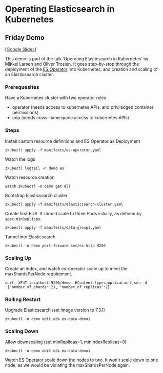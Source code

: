 # Operating Elasticsearch in Kubernetes

## Friday Demo

[[Google Slides](https://docs.google.com/presentation/d/1uv9EB7iRG39Um6MzE3cOP6VABWuHLE_4nmPNQkqt4fs/present)]

This demo is part of the talk 'Operating Elasticsearch in Kubernetes' by Mikkel Larsen and Oliver Trosien. It goes step-by-stop through the deployment of the [ES Operator](https://github.com/zalando-incubator/es-operator) into Kubernetes, and creation and scaling of an Elasticsearch cluster.

### Prerequesites

Have a Kubernetes cluster with two operator roles

* operator (needs access to kubernetes APIs, and priviledged container permissions)
* cdp (needs cross-namespace access to kubernetes APIs)


### Steps

Install custom resource definitions and ES Operator as Deployment

```
zkubectl apply -f manifests/es-operator.yaml
```

Watch the logs

```
zkubectl logtail -n demo es
```

Watch resource creation

```
watch zkubectl -n demo get all
```

Bootstrap Elasticsearch cluster

```
zkubectl apply -f manifests/elasticsearch-cluster.yaml
```

Create first EDS. It should scale to three Pods initially, as defined by `spec.minReplicas`.

```
zkubectl apply -f manifests/data-group1.yaml
```

Tunnel into Elasticsearch

```
zkubectl -n demo port-forward svc/es-http 9200
```

### Scaling Up

Create an index, and watch es-operator scale up to meet the maxShardsPerNode requirement.

```
curl -XPUT localhost:9200/demo -HContent-type:application/json -d '{"number_of_shards":21, "number_of_replicas":2}'
```

### Rolling Restart

Upgrade Elasticsearch (set image version to 7.3.1)

```
zkubectl -n demo edit eds es-data-demo1
```

### Scaling Down

Allow downscaling (set minReplicas=1, minIndexReplicas=0)

```
zkubectl -n demo edit eds es-data-demo1
```

Watch ES Operator scale down the nodes to two. It won't scale down to one node, as we would be violating the maxShardsPerNode again.
